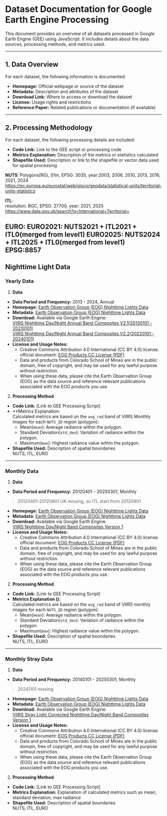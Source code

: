 # Dataset Documentation for Google Earth Engine Processing

This document provides an overview of all datasets processed in Google Earth Engine (GEE) using JavaScript. It includes details about the data sources, processing methods, and metrics used.

---

## 1. Data Overview

For each dataset, the following information is documented:

- **Homepage:** Official webpage or source of the dataset  
- **Metadata:** Description and attributes of the dataset  
- **Download Link:** Where to access or download the dataset  
- **License:** Usage rights and restrictions  
- **Reference Paper:** Related publications or documentation (if available)  

---

## 2. Processing Methodology

For each dataset, the following processing details are included:

- **Code Link:** Link to the GEE script or processing code  
- **Metrics Explanation:** Description of the metrics or statistics calculated  
- **Shapefile Used:** Description or link to the shapefile or vector data used for spatial processing  

**NUTS**: 
Polygons(RG), 01m, EPSG: 3035, year:2003, 2006, 2010, 2013, 2016, 2021, 2024  
https://ec.europa.eu/eurostat/web/gisco/geodata/statistical-units/territorial-units-statistics  

**ITL**:  
resolution: BGC, EPSG: 27700, year: 2021, 2025
https://www.data.gov.uk/search?q=International+Territorial+

**EURO**: 
EURO2021: NUTS2021 + ITL2021 + ITL0(merged from level1)
EURO2025: NUTS2024 + ITL2025 + ITL0(merged from level1)
EPSG:8857
---

## Nighttime Light Data

### Yearly Data

1. **Data**  
- **Data Period and Frequency:** 2013 - 2024, Annual
- **Homepage:** [Earth Observation Group (EOG) Nighttime Lights Data](https://eogdata.mines.edu/products/vnl/)  
- **Metadata:** [Earth Observation Group (EOG) Nighttime Lights Data](https://eogdata.mines.edu/products/vnl/)   
- **Download:** Available via Google Earth Engine:  
[VIIRS Nighttime Day/Night Annual Band Composites V2.1(20130101 - 20210101)](https://developers.google.com/earth-engine/datasets/catalog/NOAA_VIIRS_DNB_ANNUAL_V21)  
[VIIRS Nighttime Day/Night Annual Band Composites V2.2(20220101 - 20240101)](https://developers.google.com/earth-engine/datasets/catalog/NOAA_VIIRS_DNB_ANNUAL_V22)  
- **License and Usage Notes:**  
    - Creative Commons Attribution 4.0 International (CC BY 4.0) license.
    official document: [EOG Products CC License (PDF)](https://eogdata.mines.edu/files/EOG_products_CC_License.pdf)  
    - Data and products from Colorado School of Mines are in the public domain, free of copyright, and may be used for any lawful purpose without restriction.
    - When using these data, please cite the Earth Observation Group (EOG) as the data source and reference relevant publications associated with the EOG products you use.

2. **Processing Method**  
- **Code Link:** [Link to GEE Processing Script]  
- **Metrics Explanation:  
Calculated metrics are based on the `avg_rad` band of VIIRS Monthly images for each `NUTS_ID` region (polygon):
    - Mean(`mean`): Average radiance within the polygon.
    - Standard Deviation(`std_dev`): Variation of radiance within the polygon.
    - Maximum(`max`): Highest radiance value within the polygon.
- **Shapefile Used:** Description of spatial boundaries  
NUTS, ITL, EURO

---

### Monthly Data

1. **Data**  
- **Data Period and Frequency:** 20120401 - 20250301, Monthly
> 20120401-20120801 UK missing, so ITL start from 20120901
- **Homepage:** [Earth Observation Group (EOG) Nighttime Lights Data]()  
- **Metadata:** [Earth Observation Group (EOG) Nighttime Lights Data]()   
- **Download:** Available via Google Earth Engine:  
[VIIRS Nighttime Day/Night Band Composites Version 1](https://developers.google.com/earth-engine/datasets/catalog/NOAA_VIIRS_DNB_MONTHLY_V1_VCMCFG)  
- **License and Usage Notes:**  
    - Creative Commons Attribution 4.0 International (CC BY 4.0) license.
    official document: [EOG Products CC License (PDF)](https://eogdata.mines.edu/files/EOG_products_CC_License.pdf)  
    - Data and products from Colorado School of Mines are in the public domain, free of copyright, and may be used for any lawful purpose without restriction.
    - When using these data, please cite the Earth Observation Group (EOG) as the data source and reference relevant publications associated with the EOG products you use.

2. **Processing Method**  
- **Code Link:** [Link to GEE Processing Script]  
- **Metrics Explanation ():**  
Calculated metrics are based on the `avg_rad` band of VIIRS monthly images for each `NUTS_ID` region (polygon):
    - Mean(`mean`): Average radiance within the polygon.
    - Standard Deviation(`std_dev`): Variation of radiance within the polygon.
    - Maximum(`max`): Highest radiance value within the polygon.
- **Shapefile Used:** Description of spatial boundaries  
NUTS, ITL, EURO

---


### Monthly Stray Data

1. **Data**  
- **Data Period and Frequency:** 20140101 - 20250301, Monthly
> 20241101 missing                                                                                                              
- **Homepage:** [Earth Observation Group (EOG) Nighttime Lights Data]()  
- **Metadata:** [Earth Observation Group (EOG) Nighttime Lights Data]()   
- **Download:** Available via Google Earth Engine:  
[VIIRS Stray Light Corrected Nighttime Day/Night Band Composites Version 1](https://developers.google.com/earth-engine/datasets/catalog/NOAA_VIIRS_DNB_MONTHLY_V1_VCMSLCFG)  
- **License and Usage Notes:**  
    - Creative Commons Attribution 4.0 International (CC BY 4.0) license.
    official document: [EOG Products CC License (PDF)](https://eogdata.mines.edu/files/EOG_products_CC_License.pdf)  
    - Data and products from Colorado School of Mines are in the public domain, free of copyright, and may be used for any lawful purpose without restriction.
    - When using these data, please cite the Earth Observation Group (EOG) as the data source and reference relevant publications associated with the EOG products you use.

2. **Processing Method**  
- **Code Link:** [Link to GEE Processing Script]  
- **Metrics Explanation:** Explanation of calculated metrics such as mean, standard deviation, max radiance  
- **Shapefile Used:** Description of spatial boundaries   
NUTS, ITL, EURO

